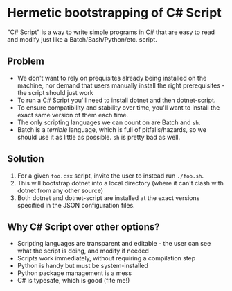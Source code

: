 # Hermetic bootstrapping of C# Script

"C# Script" is a way to write simple programs in C# that are easy to read and modify just like a Batch/Bash/Python/etc. script. 

## Problem

- We don't want to rely on prequisites already being installed on the machine, nor demand that users manually install the right prerequisites - the script should just work
- To run a C# Script you'll need to install dotnet and then dotnet-script.
- To ensure compatibility and stability over time, you'll want to install the exact same version of them each time.
- The only scripting languages we can count on are Batch and `sh`.
- Batch is a _terrible_ language, which is full of pitfalls/hazards, so we should use it as little as possible. `sh` is pretty bad as well.

## Solution

1. For a given `foo.csx` script, invite the user to instead run `./foo.sh`.
1. This will bootstrap dotnet into a local directory (where it can't clash with dotnet from any other source)
1. Both dotnet and dotnet-script are installed at the exact versions specified in the JSON configuration files.

## Why C# Script over other options?

- Scripting languages are transparent and editable - the user can see what the script is doing, and modify if needed
- Scripts work immediately, without requiring a compilation step
- Python is handy but must be system-installed
- Python package management is a mess
- C# is typesafe, which is good (fite me!)
